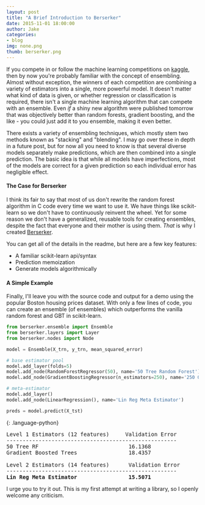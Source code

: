 ```yaml
---
layout: post
title: "A Brief Introduction to Berserker"
date: 2015-11-01 18:00:00
author: Jake
categories:
- blog
img: none.png
thumb: berserker.png
---
```


If you compete in or follow the machine learning competitions on [kaggle](http://kaggle.com), then by now you're probably familiar with the concept of ensembling.  Almost without exception, the winners of each competition are combining a variety of estimators into a single, more powerful model.  It doesn't matter what kind of data is given, or whether regression or classification is required, there isn't a single machine learning algorithm that can compete with an ensemble. Even *if* a shiny new algorithm were published tomorrow that was objectively better than random forests, gradient boosting, and the like - you could just add it to you ensemble, making it even better.

There exists a variety of ensembling techniques, which mostly stem two methods known as "stacking" and "blending".  I may go over these in depth in a future post, but for now all you need to know is that several diverse models separately make predictions, which are then combined into a single prediction.  The basic idea is that while all models have imperfections, most of the models are correct for a given prediction so each individual error has negligible effect.

#### The Case for Berserker

I think its fair to say that most of us don't rewrite the random forest algorithm in C code every time we want to use it. We have things like scikit-learn so we don't have to continuously reinvent the wheel. Yet for some reason we don't have a generalized, reusable tools for creating ensembles, despite the fact that everyone and their mother is using them.  *That* is why I created [Berserker](https://github.com/jpopham91/berserker).

You can get all of the details in the readme, but here are a few key features:

- A familiar scikit-learn api/syntax
- Prediction memoization
- Generate models algorithmically

#### A Simple Example

Finally, I'll leave you with the source code and output for a demo using the popular Boston housing prices dataset.  With only a few lines of code, you can create an ensemble (of ensembles) which outperforms the vanilla random forest and GBT in scikit-learn.

~~~ python
from berserker.ensemble import Ensemble
from berserker.layers import Layer
from berserker.nodes import Node

model = Ensemble(X_trn, y_trn, mean_squared_error)

# base estimator pool
model.add_layer(folds=5)
model.add_node(RandomForestRegressor(50), name='50 Tree Random Forest')
model.add_node(GradientBoostingRegressor(n_estimators=250), name='250 Gradient Boosted Trees')

# meta-estimator
model.add_layer()
model.add_node(LinearRegression(), name='Lin Reg Meta Estimator')

preds = model.predict(X_tst)
~~~
{: .language-python}

<pre>
Level 1 Estimators (12 features)     Validation Error
-----------------------------------------------------
50 Tree RF                            16.1368
Gradient Boosted Trees                18.4357

Level 2 Estimators (14 features)      Validation Error
-----------------------------------------------------
<b>Lin Reg Meta Estimator                15.5071</b>
</pre>

I urge you to try it out.  This is my first attempt at writing a library, so I openly welcome any criticism.
